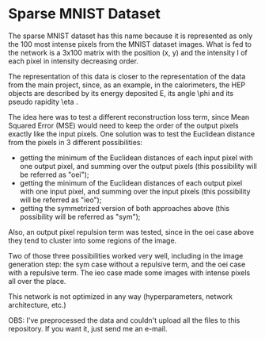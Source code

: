 # Sparse MNIST Dataset

The sparse MNIST dataset has this name because it is represented as only the 100 most intense pixels from the MNIST dataset images. What is fed to the network is a 3x100 matrix with the position (x, y) and the intensity I of each pixel in intensity decreasing order.

The representation of this data is closer to the representation of the data from the main project, since, as an example, in the calorimeters, the HEP objects are described by its energy deposited E, its angle \phi  and its pseudo rapidity \eta .

The idea here was to test a different reconstruction loss term, since Mean Squared Error (MSE) would need to keep the order of the output pixels exactly like the input pixels. One solution was to test the Euclidean distance from the pixels in 3 different possibilities:

- getting the minimum of the Euclidean distances of each input pixel with one output pixel, and summing over the output pixels (this possibility will be referred as "oei");
- getting the minimum of the Euclidean distances of each output pixel with one input pixel, and summing over the input pixels (this possibility will be referred as "ieo");
- getting the symmetrized version of both approaches above (this possibility will be referred as "sym");

Also, an output pixel repulsion term was tested, since in the oei case above they tend to cluster into some regions of the image.

Two of those three possibilities worked very well, including in the image generation step: the sym case without a repulsive term, and the oei case with a repulsive term. The ieo case made some images with intense pixels all over the place.

This network is not optimized in any way (hyperparameters, network architecture, etc.)

OBS: I've preprocessed the data and couldn't upload all the files to this repository. If you want it, just send me an e-mail.
